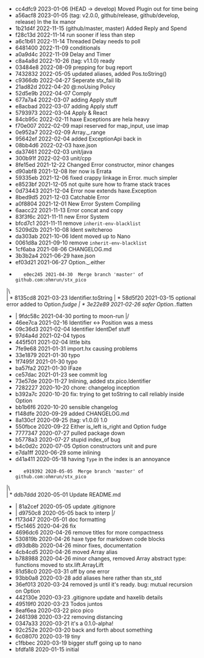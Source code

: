 * 	 cc4dfc9 2023-01-06  (HEAD -> develop) Moved Plugin out for time being
* 	 a56acf8 2023-01-05  (tag: v2.0.0, github/release, github/develop, release) In the lix manor
* 	 1b21d4f 2022-11-15  (github/master, master) Added Reply and Spend
* 	 f28c13d 2022-11-14  run sooner if less than step
* 	 a6c1b61 2022-11-14  Threaded Delay needs to poll
* 	 6481400 2022-11-09  conditionals
* 	 a0a9d4c 2022-11-09  Delay and Timer
* 	 c8a4a8d 2022-10-26  (tag: v1.1.0) ready
* 	 03484e8 2022-08-09  prepping for bug report
* 	 7432832 2022-05-05  updated aliases, added Pos.toString()
* 	 c9366db 2022-04-27  Seperate stx_fail lib
* 	 21ad82d 2022-04-20  @:noUsing Policy
* 	 52d5e9b 2022-04-07  Comply
* 	 677a7a4 2022-03-07  adding Apply stuff
* 	 e8acbad 2022-03-07  adding Apply stuff
* 	 5793973 2022-03-04  Apply & React
* 	 84cb95c 2022-02-11  haxe Exceptions are hela heavy
* 	 f70e007 2022-02-09  mapi reserved for map_input, use imap
* 	 0e952a7 2022-02-09  Array._.range
* 	 95642ef 2022-02-04  added ExceptionApi back in
* 	 08bb4d6 2022-02-03  haxe.json
* 	 da37461 2022-02-03  unit/java
* 	 300b91f 2022-02-03  unit/cpp
* 	 8fe15ed 2021-12-22  Changed Error constructor, minor changes
* 	 d90abf8 2021-12-08  Iter<E> now is Errata<E>
* 	 59335eb 2021-12-06  fixed crappy linkage in Error. much simpler
* 	 e8523bf 2021-12-05  not quite sure how to frame stack traces
* 	 0d73443 2021-12-04  Error now extends haxe.Exception
* 	 8bed9d5 2021-12-03  Catchable Error
* 	 a0f8804 2021-12-01  New Error System Compiling
* 	 6aacc22 2021-11-13  Error concat and copy
* 	 83f3f6c 2021-11-11  new Error System
* 	 bfcd7c1 2021-11-11  remove `inherit-env-blacklist`
* 	 5209d2b 2021-10-08  Ident switcheroo
* 	 da303ab 2021-10-06  Ident moved up to Nano
* 	 0061d8a 2021-09-10  remove `inherit-env-blacklist`
* 	 1cf6aba 2021-08-06  CHANGELOG.md
* 	 3b3b2a4 2021-06-29  haxe.json
* 	 ef03d21 2021-06-27  Option._.either
*   	 e0ec245 2021-04-30  Merge branch 'master' of github.com:ohmrun/stx_pico
|\  
| * 	 8135cd8 2021-03-23  Identifier.toString
| * 	 58d5f20 2021-03-15  optional error added to Option._fudge
| * 	 3e22e89 2021-02-26  safer Option._.flatten
* | 	 9fdc58c 2021-04-30  porting to moon-run
|/  
* 	 46ee7ca 2021-02-16  Identifier <-> Position was a mess
* 	 09c36d3 2021-02-04  Identifier IdentDef stuff
* 	 97d4a4d 2021-02-04  typos
* 	 445f501 2021-02-04  little bits
* 	 7fe9e68 2021-01-31  import.hx causing problems
* 	 33e1879 2021-01-30  typo
* 	 1f7495f 2021-01-30  typo
* 	 ba57fa2 2021-01-30  IFaze
* 	 ce57dac 2021-01-23  see commit log
* 	 73e57de 2020-11-27  Inlining, added stx.pico.Identifier
* 	 7282227 2020-10-20  chore: changelog inception
* 	 b392a7c 2020-10-20  fix: trying to get toString to call reliably inside Option
* 	 bb1b6f6 2020-10-20  sensible changelog
* 	 f148dfe 2020-09-29  added CHANGELOG.md
* 	 8a130cf 2020-09-25  (tag: v1.0.0) 1.0
* 	 550fbce 2020-09-22  Either is_left is_right and Option fudge
* 	 7777347 2020-07-27  pulled package down
* 	 b5778a3 2020-07-27  stupid index_of bug
* 	 b4c0d2c 2020-07-05  Option constructors unit and pure
* 	 e7da1ff 2020-06-29  some inlining
* 	 d41a411 2020-05-18  having `Type` in the index is an annoyance
*   	 e919392 2020-05-05  Merge branch 'master' of github.com:ohmrun/stx_pico
|\  
| * 	 ddb7ddd 2020-05-01  Update README.md
* | 	 81a2cef 2020-05-05  update .gitignore
* | 	 d9750c8 2020-05-05  back to interp
|/  
* 	 f173d47 2020-05-01  doc formatting
* 	 f5c1465 2020-04-26  fix
* 	 4696dc6 2020-04-26  remove titles for more compactness
* 	 530819b 2020-04-26  haxe type for markdown code blocks
* 	 d93db8b 2020-04-26  minor fixes, documentation
* 	 4cb4cd5 2020-04-26  moved Array alias
* 	 b788988 2020-04-26  minor changes, removed Array abstract type: functions moved to stx.lift.ArrayLift
* 	 81d58c0 2020-03-31  off by one error
* 	 93bb0a8 2020-03-28  add aliases here rather than stx_std
* 	 36ef013 2020-03-24  removed js until it's ready. bug: mutual recursion on Option
* 	 442130e 2020-03-23  .gitignore update and haxelib details
* 	 49519f0 2020-03-23  Todos juntos
* 	 8eaf6ea 2020-03-22  pico pico
* 	 2461398 2020-03-22  removing distancing
* 	 0347a33 2020-03-21  it's a 0.1.0-alpha!
* 	 92c252e 2020-03-20  back and forth about something
* 	 6c08070 2020-03-19  tiny
* 	 c1fbbec 2020-03-19  bigger stuff going up to nano
* 	 bfdfa18 2020-01-15  initial